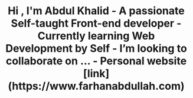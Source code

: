 <h1 align="center"><b>Hi , I'm Abdul Khalid </b>
- A passionate Self-taught Front-end developer
- Currently learning Web Development by Self
- I’m looking to collaborate on ...
- Personal website [link](https://www.farhanabdullah.com)
